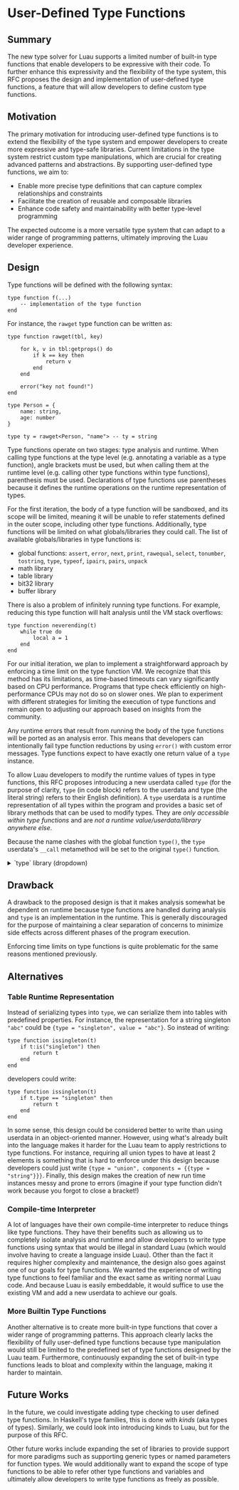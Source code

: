 # User-Defined Type Functions

## Summary

The new type solver for Luau supports a limited number of built-in type functions that enable developers to be expressive with their code. To further enhance this expressivity and the flexibility of the type system, this RFC proposes the design and implementation of user-defined type functions, a feature that will allow developers to define custom type functions.

## Motivation

The primary motivation for introducing user-defined type functions is to extend the flexibility of the type system and empower developers to create more expressive and type-safe libraries. Current limitations in the type system restrict custom type manipulations, which are crucial for creating advanced patterns and abstractions. By supporting user-defined type functions, we aim to:
- Enable more precise type definitions that can capture complex relationships and constraints
- Facilitate the creation of reusable and composable libraries
- Enhance code safety and maintainability with better type-level programming

The expected outcome is a more versatile type system that can adapt to a wider range of programming patterns, ultimately improving the Luau developer experience.

## Design

Type functions will be defined with the following syntax:
```luau
type function f(...)
    -- implementation of the type function
end
```

For instance, the `rawget` type function can be written as:
```luau
type function rawget(tbl, key)

    for k, v in tbl:getprops() do
        if k == key then
            return v
        end
    end

    error("key not found!")
end

type Person = {
    name: string,
    age: number
}

type ty = rawget<Person, "name"> -- ty = string
```

Type functions operate on two stages: type analysis and runtime. When calling type functions at the type level (e.g. annotating a variable as a type function), angle brackets must be used, but when calling them at the runtime level (e.g. calling other type functions within type functions), parenthesis must be used. Declarations of type functions use parentheses because it defines the runtime operations on the runtime representation of types.

For the first iteration, the body of a type function will be sandboxed, and its scope will be limited, meaning it will be unable to refer statements defined in the outer scope, including other type functions. Additionally, type functions will be limited on what globals/libraries they could call. The list of available globals/libraries in type functions is:

- global functions: `assert`, `error`, `next`, `print`, `rawequal`, `select`, `tonumber`, `tostring`, `type`, `typeof`, `ipairs`, `pairs`, `unpack`
- math library
- table library
- bit32 library
- buffer library

There is also a problem of infinitely running type functions. For example, reducing this type function will halt analysis until the VM stack overflows:
```luau
type function neverending(t)
    while true do
        local a = 1
    end
end
```

For our initial iteration, we plan to implement a straightforward approach by enforcing a time limit on the type function VM. We recognize that this method has its limitations, as time-based timeouts can vary significantly based on CPU performance. Programs that type check efficiently on high-performance CPUs may not do so on slower ones. We plan to experiment with different strategies for limiting the execution of type functions and remain open to adjusting our approach based on insights from the community.

Any runtime errors that result from running the body of the type functions will be ported as an analysis error. This means that developers can intentionally fail type function reductions by using `error()` with custom error messages. Type functions expect to have exactly one return value of a `type` instance.

To allow Luau developers to modify the runtime values of types in type functions, this RFC proposes introducing a new userdata called `type` (for the purpose of clarity, `type` (in code block) refers to the userdata and type (the literal string) refers to their English definition). A `type` userdata is a runtime representation of all types within the program and provides a basic set of library methods that can be used to modify types. They are *only accessible within type functions* and are *not a runtime value/userdata/library anywhere else*.

Because the name clashes with the global function `type()`, the `type` userdata's `__call` metamethod will be set to the original `type()` function.

<details><summary>`type` library (dropdown)</summary>

Methods under a different heading (ex: Singleton) imply that the methods are only available for those types. All attributes of newly created `type` instances are initialized with empty tables / arrays and `nil`. All arguments are passed by references. 

#### `type`

| Instance Attributes | Type | Description |
| ------------- | ------------- | ------------- |
| `niltype` | `type` | an immutable runtime representation of the built-in type `nil` |
| `unknown` | `type` | an immutable runtime representation of the built-in type `unknown` |
| `never` | `type` | an immutable runtime representation of the built-in type `never` |
| `any` | `type` | an immutable runtime representation of the built-in type `any` |
| `boolean` | `type` | an immutable runtime representation of the built-in type `boolean` |
| `number` | `type` | an immutable runtime representation of the built-in type `number` |
| `string` | `type` | an immutable runtime representation of the built-in type `string` |

| Instance Methods | Return Type | Description |
| ------------- | ------------- | ------------- |
| `__eq(arg: type)` | `boolean` | overrides the == operator to return true if self is syntactically equal to arg |
| `is(arg: string)` | `boolean` | returns true if self has the same tag as the argument. List of available tags: "nil", "unknown", "never", "any", "boolean", "number", "string", "singleton", "negation", "union", "intersection", "table", "function", "class"  |

| Static Methods | Return Type | Description |
| ------------- | ------------- | ------------- |
| `getnegation(arg: type)` | `type` | returns an immutable runtime representation of the argument as a negated type; the argument cannot be an instance of a table or a function |
| `getsingleton(arg: string \| boolean)` | `type` | returns an immutable runtime representation of the argument as a singleton type |
| `getunion(...: type)` | `type` | returns an immutable runtime representation of an union type of the arguments; requires the arguments size to be at least 2 |
| `getintersection(...: type)` | `type` | returns an immutable runtime representation of an intersection type of the arguments |
| `newtable(props: {[type]: type}?, indexer: {key: type, value: type}?, metatable: type?)` | `type` | returns a mutable runtime representation of a table type; the keys of the table's property must be a runtime representation of the singleton types; if provided the metatable parameter, this table becomes a metatable |
| `newfunction(parameters: {pack: {type}?, variadic: type?}, returns: {pack: {type}?, variadic: type?})` | `type` | returns a mutable runtime representation of a `function` type |
| `copy(arg: type)` | `type` | returns a deep copy of the argument |

#### Negation

| Instance Methods | Type | Description |
| ------------- | ------------- | ------------- |
| `gettype()` | `type` | returns the `type` being negated |

#### Singleton

| Instance Methods | Return Type | Description |
| ------------- | ------------- | ------------- |
| `getvalue()` | `string \| boolean` | returns the string value of the  singleton |

#### Table

| Instance Methods | Return Type | Description |
| ------------- | ------------- | ------------- |
| `setprop(key: type, value: type?)` | `nil` | adds / overrides (if same key exists) a key, value pair to the table's properties; if value is nil, removes the key, value pair; if the key does not exist and the value is nil, nothing happens |
| `getprop(key: type)` | `type?` | returns the value associated with the key from the table's properties; if the key does not exists, returns nil |
| `getprops()` | `{[type]: type}` | returns a table of the table's properties |
| `setindexer(key: type, value: type)` | `nil` | sets the table's indexer with key type as the first argument and value type as the second argument |
| `getindexer()` | `{key: type, value: type}?` | returns the table's indexer as a table; if the indexer does not exist, returns nil |
| `setmetatable(arg: type)` | `nil` | sets the table's metatable to the argument |
| `getmetatable()` | `type?` | returns the table's metatable; if the metatable does not exist, returns nil |

#### Function

| Instance Methods | Return Type | Description |
| ------------- | ------------- | ------------- |
| `setparameters(pack: {type}?, variadic: type?)` | `nil` | sets the function's parameter types to the arguments |
| `getparameters()` | `{pack: {type}?, variadic: type?}` | returns the function's parameter types as a table |
| `setreturns(pack: {type}?, variadic: type?)` | `nil` | sets the function's return types to the arguments |
| `getreturns()` | `{pack: {type}?, variadic: type?}` | returns the function's return types as a table |

#### Union

| Instance Methods | Return Type | Description |
| ------------- | ------------- | ------------- |
| `getcomponents()` | `{type}` | returns an array of `types` being unioned |

#### Intersection

| Instance Methods | Return Type | Description |
| ------------- | ------------- | ------------- |
| `getcomponents()` | `{type}` | returns an array of `types` being intersected |

#### Class

| Instance Methods | Return Type | Description |
| ------------- | ------------- | ------------- |
| `getprops()` | `{[type]: type}` | returns the class's properties |
| `getparent()` | `type?` | returns the class's parent class; if the parent class does not exist, returns nil |
| `getmetatable()` | `type?` | returns the class's metatable; if the metatable does not exists, returns nil |
| `getindexer()` | `{key: type, value: type}?` | returns the class's indexer as a table; if the indexer does not exist, returns nil |

</details>

## Drawback

A drawback to the proposed design is that it makes analysis somewhat be dependent on runtime because type functions are handled during analysis and `type` is an implementation in the runtime. This is generally discouraged for the purpose of maintaining a clear separation of concerns to minimize side effects across different phases of the program execution. 

Enforcing time limits on type functions is quite problematic for the same reasons mentioned previously. 

## Alternatives

### Table Runtime Representation

Instead of serializing types into `type`, we can serialize them into tables with predefined properties. For instance, the representation for a string singleton `"abc"` could be `{type = "singleton", value = "abc"}`. So instead of writing:
```luau
type function issingleton(t)
    if t:is("singleton") then
        return t
    end
end
```
developers could write:
```luau
type function issingleton(t)
    if t.type == "singleton" then
        return t
    end
end
```

In some sense, this design could be considered better to write than using userdata in an object-oriented manner. However, using what's already built into the language makes it harder for the Luau team to apply restrictions to type functions. For instance, requiring all union types to have at least 2 elements is something that is hard to enforce under this design because developers could just write `{type = "union", components = {{type = "string"}}}`. Finally, this design makes the creation of new run time instances messy and prone to errors (imagine if your type function didn't work because you forgot to close a bracket!)

### Compile-time Interpreter

A lot of languages have their own compile-time interpreter to reduce things like type functions. They have their benefits such as allowing us to completely isolate analysis and runtime and allow developers to write type functions using syntax that would be illegal in standard Luau (which would involve having to create a language inside Luau). Other than the fact it requires higher complexity and maintenance, the design also goes against one of our goals for type functions. We wanted the experience of writing type functions to feel familiar and the exact same as writing normal Luau code. And because Luau is easily embeddable, it would suffice to use the existing VM and add a new userdata to achieve our goals.

### More Builtin Type Functions

Another alternative is to create more built-in type functions that cover a wider range of programming patterns. This approach clearly lacks the flexibility of fully user-defined type functions because type manipulation would still be limited to the predefined set of type functions designed by the Luau team. Furthermore, continuously expanding the set of built-in type functions leads to bloat and complexity within the language, making it harder to maintain.

## Future Works

In the future, we could investigate adding type checking to user defined type functions. In Haskell's type families, this is done with _kinds_ (aka types of types). Similarly, we could look into introducing kinds to Luau, but for the purpose of this RFC.

Other future works include expanding the set of libraries to provide support for more paradigms such as supporting generic types or named parameters for function types. We would additionally want to expand the scope of type functions to be able to refer other type functions and variables and ultimately allow developers to write type functions as freely as possible.